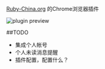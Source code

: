 [Ruby-China.org](http://ruby-china.org/) 的Chrome浏览器插件

![plugin preview]()

##TODO

+ 集成个人帐号
+ 个人未读消息提醒
+ 插件配置，配置什么？